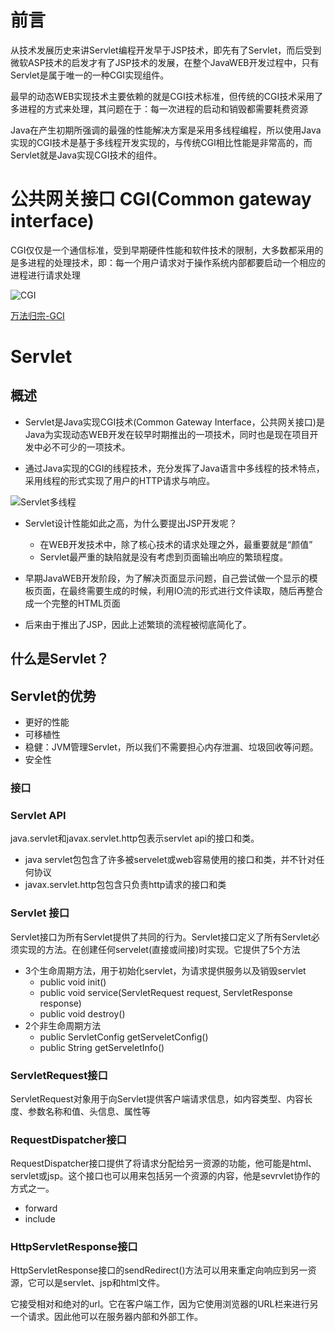 # 前言

从技术发展历史来讲Servlet编程开发早于JSP技术，即先有了Servlet，而后受到微软ASP技术的启发才有了JSP技术的发展，在整个JavaWEB开发过程中，只有Servlet是属于唯一的一种CGI实现组件。

最早的动态WEB实现技术主要依赖的就是CGI技术标准，但传统的CGI技术采用了多进程的方式来处理，其问题在于：每一次进程的启动和销毁都需要耗费资源

Java在产生初期所强调的最强的性能解决方案是采用多线程编程，所以使用Java实现的CGI技术是基于多线程开发实现的，与传统CGI相比性能是非常高的，而Servlet就是Java实现CGI技术的组件。

# 公共网关接口 CGI(Common gateway interface)

CGI仅仅是一个通信标准，受到早期硬件性能和软件技术的限制，大多数都采用的是多进程的处理技术，即：每一个用户请求对于操作系统内部都要启动一个相应的进程进行请求处理

![CGI](https://pic1.zhimg.com/80/v2-146dd92968211c1f8ae96ad4178fa66c_720w.jpg)

[万法归宗-GCI](https://zhuanlan.zhihu.com/p/25013398)

# Servlet

## 概述

- Servlet是Java实现CGI技术(Common Gateway Interface，公共网关接口)是Java为实现动态WEB开发在较早时期推出的一项技术，同时也是现在项目开发中必不可少的一项技术。

- 通过Java实现的CGI的线程技术，充分发挥了Java语言中多线程的技术特点，采用线程的形式实现了用户的HTTP请求与响应。

![Servlet多线程](https://encrypted-tbn0.gstatic.com/images?q=tbn:ANd9GcTSJSsduEhxZVG-nxmAEWdEPNuumOc2Xd4VcQ&usqp=CAU)


- Servlet设计性能如此之高，为什么要提出JSP开发呢？
  - 在WEB开发技术中，除了核心技术的请求处理之外，最重要就是“颜值”
  - Servlet最严重的缺陷就是没有考虑到页面输出响应的繁琐程度。

- 早期JavaWEB开发阶段，为了解决页面显示问题，自己尝试做一个显示的模板页面，在最终需要生成的时候，利用IO流的形式进行文件读取，随后再整合成一个完整的HTML页面

- 后来由于推出了JSP，因此上述繁琐的流程被彻底简化了。


## 什么是Servlet？

## Servlet的优势

- 更好的性能
- 可移植性
- 稳健：JVM管理Servlet，所以我们不需要担心内存泄漏、垃圾回收等问题。
- 安全性

### 接口
### Servlet API

java.servlet和javax.servlet.http包表示servlet api的接口和类。

- java servlet包包含了许多被servelet或web容易使用的接口和类，并不针对任何协议
- javax.servlet.http包包含只负责http请求的接口和类


### Servlet 接口

Servlet接口为所有Servlet提供了共同的行为。Servlet接口定义了所有Servlet必须实现的方法。在创建任何servelet(直接或间接)时实现。它提供了5个方法

- 3个生命周期方法，用于初始化servlet，为请求提供服务以及销毁servlet
  - public void init()
  - public void service(ServletRequest request, ServletResponse response)
  - public void destroy() 
- 2个非生命周期方法
  - public ServletConfig getServeletConfig()
  - public String getServeletInfo() 

### ServletRequest接口

ServletRequest对象用于向Servlet提供客户端请求信息，如内容类型、内容长度、参数名称和值、头信息、属性等

### RequestDispatcher接口

RequestDispatcher接口提供了将请求分配给另一资源的功能，他可能是html、servlet或jsp。这个接口也可以用来包括另一个资源的内容，他是sevrvlet协作的方式之一。

- forward
- include

### HttpServletResponse接口

HttpServletResponse接口的sendRedirect()方法可以用来重定向响应到另一资源，它可以是servlet、jsp和html文件。

它接受相对和绝对的url。它在客户端工作，因为它使用浏览器的URL栏来进行另一个请求。因此他可以在服务器内部和外部工作。
